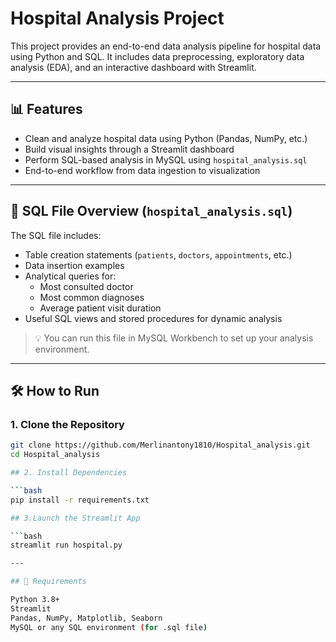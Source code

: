 # Hospital Analysis Project

This project provides an end-to-end data analysis pipeline for hospital data using Python and SQL. It includes data preprocessing, exploratory data analysis (EDA), and an interactive dashboard with Streamlit.

---

## 📊 Features

- Clean and analyze hospital data using Python (Pandas, NumPy, etc.)
- Build visual insights through a Streamlit dashboard
- Perform SQL-based analysis in MySQL using `hospital_analysis.sql`
- End-to-end workflow from data ingestion to visualization

---

## 🧠 SQL File Overview (`hospital_analysis.sql`)

The SQL file includes:

- Table creation statements (`patients`, `doctors`, `appointments`, etc.)
- Data insertion examples
- Analytical queries for:
  - Most consulted doctor
  - Most common diagnoses
  - Average patient visit duration
- Useful SQL views and stored procedures for dynamic analysis

> 💡 You can run this file in MySQL Workbench to set up your analysis environment.

---

## 🛠️ How to Run

### 1. Clone the Repository
```bash
git clone https://github.com/Merlinantony1810/Hospital_analysis.git
cd Hospital_analysis

## 2. Install Dependencies

```bash
pip install -r requirements.txt

## 3.Launch the Streamlit App

```bash
streamlit run hospital.py

---

## 📌 Requirements

Python 3.8+
Streamlit
Pandas, NumPy, Matplotlib, Seaborn
MySQL or any SQL environment (for .sql file)

